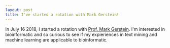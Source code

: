 ```yaml
---
layout: post
title: I've started a rotation with Mark Gerstein!
---
```


In July 16 2018, I started a rotation with [Prof. Mark Gerstein](https://cpsc.yale.edu/people/mark-gerstein). I'm interested in bioinformatic and so curious to see if my expieriences in text mining and machine learning are applicable to bioinformatic. 

